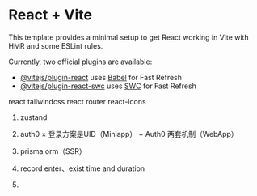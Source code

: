 # React + Vite

This template provides a minimal setup to get React working in Vite with HMR and some ESLint rules.

Currently, two official plugins are available:

- [@vitejs/plugin-react](https://github.com/vitejs/vite-plugin-react/blob/main/packages/plugin-react/README.md) uses [Babel](https://babeljs.io/) for Fast Refresh
- [@vitejs/plugin-react-swc](https://github.com/vitejs/vite-plugin-react-swc) uses [SWC](https://swc.rs/) for Fast Refresh


react 
tailwindcss
react router
react-icons

1. zustand
2. auth0 × 登录方案是UID（Miniapp） + Auth0 两套机制（WebApp）
3. prisma orm（SSR）

1. record enter、exist time and duration
2. 



